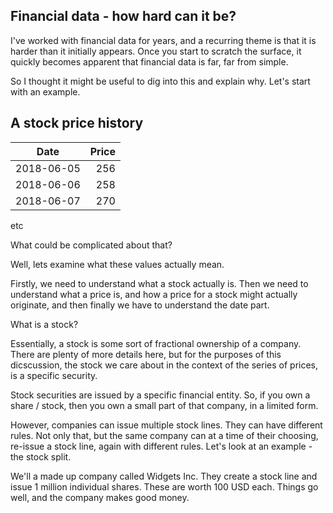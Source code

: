 ## Financial data - how hard can it be?

I've worked with financial data for years, and a recurring theme is that it is harder than it initially appears. Once you start to scratch the surface, it quickly becomes apparent that financial data is far, far from simple. 

So I thought it might be useful to dig into this and explain why. Let's start with an example.

## A stock price history


| Date | Price |
|------------|------------:|
| 2018-06-05 | 256 |
| 2018-06-06 | 258 |
| 2018-06-07 | 270 |

etc

What could be complicated about that?

Well, lets examine what these values actually mean.

Firstly, we need to understand what a stock actually is. Then we need to understand what a price is, and how a price for a stock might actually originate, and then finally we have to understand the date part.

What is a stock?


Essentially, a  stock is some sort of fractional ownership of a company. There are plenty of more details here, but for the purposes of this dicscussion, the stock we care about in the context of the series of prices, is a specific security. 

Stock securities are issued by a specific financial entity. So, if you own a share / stock, then you own a small part of that company, in a limited form. 

However, companies can issue multiple stock lines. They can have different rules. Not only that, but the same company can at a time of their choosing, re-issue a stock line, again with different rules. Let's look at an example - the stock split.

We'll a made up company called Widgets Inc. They create a stock line and issue 1 million individual shares. These are worth 100 USD each. Things go well, and the company makes good money. 